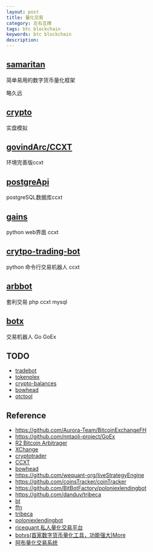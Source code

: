 ```yaml
---
layout: post
title: 量化交易
category: 左右互搏
tags: btc blockchain
keywords: btc blockchain
description: 
---
```


## [samaritan](https://github.com/miaolz123/samaritan)

简单易用的数字货币量化框架

略久远

## [crypto](https://github.com/sahilb2/crypto)

实盘模拟

## [govindArc/CCXT](https://github.com/govindArc/CCXT)

环境完善版ccxt

## [postgreApi](https://github.com/EdgarSargsyan/postgreApi)

postgreSQL数据库ccxt

## [gains](https://github.com/kahihia/gains)

python web界面 ccxt

## [crytpo-trading-bot](https://github.com/realitysharesadvisors/crytpo-trading-bot)

python 命令行交易机器人 ccxt

## [arbbot](https://github.com/cryptoeax/arbbot)

套利交易 php ccxt mysql


## [botx](https://github.com/justastriver/botx)

交易机器人 Go GoEx

## TODO

* [tradebot](https://github.com/cointradingbot/tradebot)
* [tokenplex](https://github.com/pRoy24/tokenplex)
* [crypto-balances](https://github.com/orcaalliance/crypto-balances)
* [bowhead](https://github.com/joeldg/bowhead)
* [otctool](https://github.com/SuperGod/otctool)

## Reference

* <https://github.com/Aurora-Team/BitcoinExchangeFH>
* <https://github.com/nntaoli-project/GoEx>
* [R2 Bitcoin Arbitrager](https://github.com/bitrinjani/r2)
* [XChange](https://github.com/timmolter/XChange)
* [cryptotrader](https://github.com/Akagi201/cryptotrader)
* [CCXT](https://github.com/ccxt/ccxt)
* [bowhead](https://github.com/joeldg/bowhead)
* <https://github.com/wequant-org/liveStrategyEngine>
* <https://github.com/coinsTracker/coinTracker>
* <https://github.com/BitBotFactory/poloniexlendingbot>
* <https://github.com/danduv/tribeca>
* [bt](http://pmorissette.github.io/bt/)
* [ffn](http://pmorissette.github.io/ffn/)
* [tribeca](https://github.com/michaelgrosner/tribeca)
* [poloniexlendingbot](https://github.com/BitBotFactory/poloniexlendingbot)
* [ricequant,私人量化交易平台](https://github.com/ricequant/rqalpha)
* [botvs(首家数字货币量化工具，功能强大)](https://github.com/botvs)[More](https://github.com/botvs/strategies)
* [阿布量化交易系统](https://github.com/bbfamily/abu)